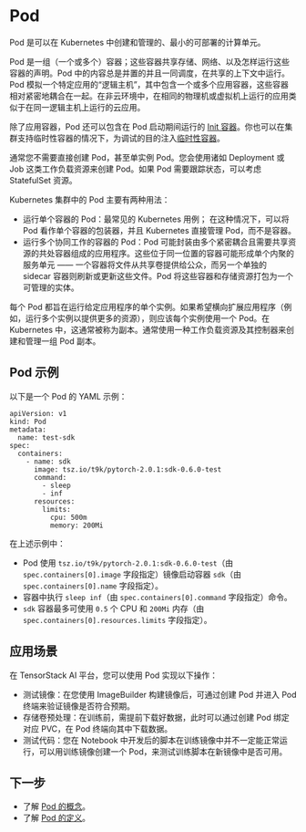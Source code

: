 # Pod

Pod 是可以在 Kubernetes 中创建和管理的、最小的可部署的计算单元。

Pod 是一组（一个或多个）容器；这些容器共享存储、网络、以及怎样运行这些容器的声明。Pod 中的内容总是并置的并且一同调度，在共享的上下文中运行。Pod 模拟一个特定应用的“逻辑主机”，其中包含一个或多个应用容器，这些容器相对紧密地耦合在一起。在非云环境中，在相同的物理机或虚拟机上运行的应用类似于在同一逻辑主机上运行的云应用。

除了应用容器，Pod 还可以包含在 Pod 启动期间运行的 <a target="_blank" rel="noopener noreferrer" href="https://kubernetes.io/docs/concepts/workloads/pods/init-containers/">Init 容器</a>。你也可以在集群支持临时性容器的情况下，为调试的目的注入<a target="_blank" rel="noopener noreferrer" href="https://kubernetes.io/docs/concepts/workloads/pods/ephemeral-containers/">临时性容器</a>。

通常您不需要直接创建 Pod，甚至单实例 Pod。您会使用诸如 Deployment 或 Job 这类工作负载资源来创建 Pod。如果 Pod 需要跟踪状态，可以考虑 StatefulSet 资源。

Kubernetes 集群中的 Pod 主要有两种用法：

* 运行单个容器的 Pod：最常见的 Kubernetes 用例； 在这种情况下，可以将 Pod 看作单个容器的包装器，并且 Kubernetes 直接管理 Pod，而不是容器。
* 运行多个协同工作的容器的 Pod：Pod 可能封装由多个紧密耦合且需要共享资源的共处容器组成的应用程序。这些位于同一位置的容器可能形成单个内聚的服务单元 —— 一个容器将文件从共享卷提供给公众，而另一个单独的 sidecar 容器则刷新或更新这些文件。Pod 将这些容器和存储资源打包为一个可管理的实体。

每个 Pod 都旨在运行给定应用程序的单个实例。如果希望横向扩展应用程序（例如，运行多个实例以提供更多的资源），则应该每个实例使用一个 Pod。在 Kubernetes 中，这通常被称为副本。通常使用一种工作负载资源及其控制器来创建和管理一组 Pod 副本。

## Pod 示例

以下是一个 Pod 的 YAML 示例：

```
apiVersion: v1
kind: Pod
metadata:
  name: test-sdk
spec:
  containers:
    - name: sdk
      image: tsz.io/t9k/pytorch-2.0.1:sdk-0.6.0-test
      command:
        - sleep
        - inf
      resources:
        limits:
          cpu: 500m
          memory: 200Mi
```

在上述示例中：

* Pod 使用 `tsz.io/t9k/pytorch-2.0.1:sdk-0.6.0-test`（由 `spec.containers[0].image` 字段指定）镜像启动容器 `sdk`（由 `spec.containers[0].name` 字段指定）。
* 容器中执行 `sleep inf`（由 `spec.containers[0].command` 字段指定）命令。
* `sdk` 容器最多可使用 `0.5` 个 CPU 和 `200Mi` 内存（由 `spec.containers[0].resources.limits` 字段指定）。

## 应用场景

在 TensorStack AI 平台，您可以使用 Pod 实现以下操作：

* 测试镜像：在您使用 ImageBuilder 构建镜像后，可通过创建 Pod 并进入 Pod 终端来验证镜像是否符合预期。
* 存储卷预处理：在训练前，需提前下载好数据，此时可以通过创建 Pod 绑定对应 PVC，在 Pod 终端向其中下载数据。
* 测试代码：您在 Notebook 中开发后的脚本在训练镜像中并不一定能正常运行，可以用训练镜像创建一个 Pod，来测试训练脚本在新镜像中是否可用。

## 下一步

* 了解 <a target="_blank" rel="noopener noreferrer" href="https://kubernetes.io/docs/concepts/workloads/pods/">Pod 的概念</a>。
* 了解 <a target="_blank" rel="noopener noreferrer" href="https://kubernetes.io/docs/reference/kubernetes-api/workload-resources/pod-v1/">Pod 的定义</a>。
